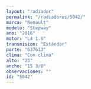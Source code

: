 ```yaml
---
layout: "radiador"
permalink: "/radiadores/5042/"
marca: "Renault"
modelo: "Stepway"
ano: "2016"
motor: "L4 1.6"
transmision: "Estándar"
parte: "637613"
clima: "Con clima"
alto: "23"
ancho: "15 3/8"
observaciones: ""
id: "5042"
---
```


